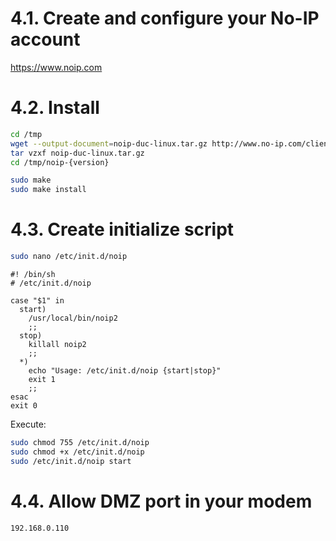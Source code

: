 # 4.1. Create and configure your No-IP account

https://www.noip.com

# 4.2. Install

```bash
cd /tmp
wget --output-document=noip-duc-linux.tar.gz http://www.no-ip.com/client/linux/noip-duc-linux.tar.gz
tar vzxf noip-duc-linux.tar.gz
cd /tmp/noip-{version}

sudo make
sudo make install
```

# 4.3. Create initialize script

```bash
sudo nano /etc/init.d/noip
```

```
#! /bin/sh
# /etc/init.d/noip

case "$1" in
  start)
    /usr/local/bin/noip2
    ;;
  stop)
    killall noip2
    ;;
  *)
    echo "Usage: /etc/init.d/noip {start|stop}"
    exit 1
    ;;
esac
exit 0
```

Execute:

```bash
sudo chmod 755 /etc/init.d/noip
sudo chmod +x /etc/init.d/noip
sudo /etc/init.d/noip start
```

# 4.4. Allow DMZ port in your modem

```
192.168.0.110
```